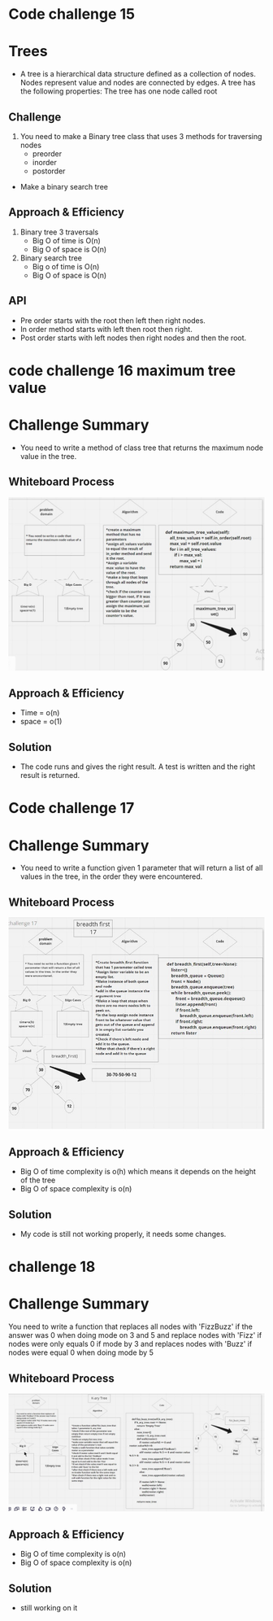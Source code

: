 # Code challenge 15
# Trees
<!-- Short summary or background information -->
- A tree is a hierarchical data structure defined as a collection of nodes. Nodes represent value and nodes are connected by edges. A tree has the following properties: The tree has one node called root
## Challenge
<!-- Description of the challenge -->
1. You need to make a Binary tree class that uses 3 methods for traversing nodes 
    - preorder
    - inorder
    - postorder
- Make a binary search tree    

## Approach & Efficiency
<!-- What approach did you take? Why? What is the Big O space/time for this approach? -->
1. Binary tree 3 traversals 
    - Big O of time is O(n)
    - Big O of space is O(n)
2. Binary search tree
    - Big o of time is O(n)
    - Big O of space is O(n)

## API
<!-- Description of each method publicly available in each of your trees -->
- Pre order starts with the root then left then right nodes.
- In order method starts with left then root then right.
- Post order starts with left nodes then right nodes and then the root.




# code challenge 16 maximum tree value
# Challenge Summary
<!-- Description of the challenge -->
- You need to write a method of class tree that returns the maximum node value in the tree.
## Whiteboard Process
<!-- Embedded whiteboard image -->
![maximum tree 16](whiteboards/max_tree.jpg)
## Approach & Efficiency
<!-- What approach did you take? Why? What is the Big O space/time for this approach? -->
- Time = o(n)
- space = o(1)

## Solution
<!-- Show how to run your code, and examples of it in action -->
- The code runs and gives the right result. A test is written and the right result is returned.


# Code challenge 17 

# Challenge Summary
<!-- Description of the challenge -->
- You need to write a function given 1 parameter that will return a list of all values in the tree, in the order they were encountered.
## Whiteboard Process
<!-- Embedded whiteboard image -->
![breadth first 17](whiteboards/breadth_first.jpg)
## Approach & Efficiency
<!-- What approach did you take? Why? What is the Big O space/time for this approach? -->
- Big O of time complexity is o(h) which means it depends on the height of the tree
- Big O of space complexity is o(n)
## Solution
<!-- Show how to run your code, and examples of it in action -->
- My code is still not working properly, it needs some changes.


# challenge 18

# Challenge Summary
<!-- Description of the challenge -->
You need to write a function that replaces all nodes with 'FizzBuzz' if the answer was 0 when doing mode on 3 and 5
and replace nodes with 'Fizz' if nodes were only equals 0 if mode by 3
and replaces nodes with 'Buzz' if nodes were equal 0 when doing mode by 5 
## Whiteboard Process
<!-- Embedded whiteboard image -->
![k-ary tree white board](trees/whiteboards/k-ary.jpg)

## Approach & Efficiency
<!-- What approach did you take? Why? What is the Big O space/time for this approach? -->
- Big O of time complexity is o(n) 
- Big O of space complexity is o(n)

## Solution
<!-- Show how to run your code, and examples of it in action -->
- still working on it
